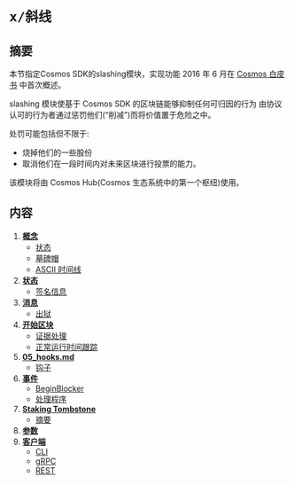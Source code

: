 # `x/斜线`

## 摘要

本节指定Cosmos SDK的slashing模块，实现功能
2016 年 6 月在 [Cosmos 白皮书](https://cosmos.network/about/whitepaper) 中首次概述。

slashing 模块使基于 Cosmos SDK 的区块链能够抑制任何可归因的行为
由协议认可的行为者通过惩罚他们(“削减”)而将价值置于危险之中。

处罚可能包括但不限于:

- 烧掉他们的一些股份
- 取消他们在一段时间内对未来区块进行投票的能力。

该模块将由 Cosmos Hub(Cosmos 生态系统中的第一个枢纽)使用。

## 内容

1. **[概念](01_concepts.md)**
   - [状态](01_concepts.md#states)
   - [墓碑帽](01_concepts.md#tombstone-caps)
   - [ASCII 时间线](01_concepts.md#ascii-timelines)
2. **[状态](02_state.md)**
   - [签名信息](02_state.md#signing-info)
3. **[消息](03_messages.md)**
   - [出狱](03_messages.md#unjail)
4. **[开始区块](04_begin_block.md)**
   - [证据处理](04_begin_block.md#evidence-handling)
   - [正常运行时间跟踪](04_begin_block.md#uptime-tracking)
5. **[05_hooks.md](05_hooks.md)**
   - [钩子](05_hooks.md#hooks)
6. **[事件](06_events.md)**
   - [BeginBlocker](06_events.md#beginblocker)
   - [处理程序](06_events.md#handlers)
7. **[Staking Tombstone](07_tombstone.md)**
   - [摘要](07_tombstone.md#abstract)
8. **[参数](08_params.md)**
9. **[客户端](09_client.md)**
    - [CLI](09_client.md#cli)
    - [gRPC](09_client.md#grpc)
    - [REST](09_client.md#rest) 
